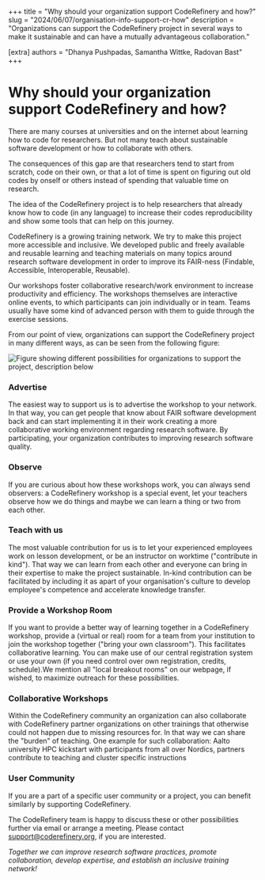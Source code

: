 +++
title = "Why should your organization support CodeRefinery and how?"
slug = "2024/06/07/organisation-info-support-cr-how"
description = "Organizations can support the CodeRefinery project in several ways to make it sustainable and can have a mutually advantageous collaboration."

[extra]
authors = "Dhanya Pushpadas, Samantha Wittke, Radovan Bast"
+++

# Why should your organization support CodeRefinery and how?

There are many courses at universities and on the internet about learning how to code for researchers. But not many teach about sustainable software development or how to collaborate with others.

The consequences of this gap are that researchers tend to start from scratch, code on their own, or that a lot of time is spent on figuring out old codes by onself or others instead of spending that valuable time on research.

The idea of the CodeRefinery project is to help researchers that already know how to code (in any language) to increase their codes reproducibility and show some tools that can help on this journey. 

CodeRefinery is a growing training network. We try to make this project more accessible and inclusive. We developed public and freely available and reusable learning and teaching materials on many topics around research software development in order to improve its FAIR-ness (Findable, Accessible, Interoperable, Reusable).

Our workshops foster collaborative research/work environment to increase productivity and efficiency. 
The workshops themselves are interactive online events, to which participants can join individually or in team.
Teams usually have some kind of advanced person with them to guide through the exercise sessions.

From our point of view, organizations can support the CodeRefinery project in many different ways, as can be seen from the following figure:

![Figure showing different possibilities for organizations to support the project, description below](https://hackmd.io/_uploads/HkcCSF9iT.png)

### Advertise
The easiest way to support us is to advertise the workshop to your network. In that way, you can get people that know about FAIR software development back and can start implementing it in their work creating a more collaborative working environment regarding research software. By participating, your organization contributes to improving research software quality.

### Observe
If you are curious about how these workshops work, you can always send observers: a CodeRefinery workshop is a special event, let your teachers observe how we do things and maybe we can learn a thing or two from each other.

### Teach with us
The most valuable contribution for us is to let your experienced employees work on lesson development, or be an instructor on worktime ("contribute in kind"). That way we can learn from each other and everyone can bring in their expertise to make the project sustainable. In-kind contribution can be facilitated by including it as apart of your organisation's culture to develop employee's competence and accelerate knowledge transfer.

### Provide a Workshop Room
If you want to provide a better way of learning together in a CodeRefinery workshop, provide a (virtual or real) room for a team from your institution to join the workshop together ("bring your own classroom"). This facilitates collaborative learning. You can make use of our central registration system or use your own (if you need control over own registration, credits, schedule).We mention all "local breakout rooms" on our webpage, if wished, to maximize outreach for these possibilities.

### Collaborative Workshops
 Within the CodeRefinery community an organization can also collaborate with CodeRefinery partner organizations on other trainings that otherwise could not happen due to missing resources for. In that way we can share the "burden" of teaching. One example for such collaboration: Aalto university HPC kickstart with participants from all over Nordics, partners contribute to teaching and cluster specific instructions

### User Community
If you are a part of a specific user community or a project, you can benefit similarly by supporting CodeRefinery.


The CodeRefinery team is happy to discuss these or other possibilities further via email or arrange a meeting. Please contact support@coderefinery.org, if you are interested.

*Together we can improve research software practices, promote collaboration, develop expertise, and establish an inclusive training network!*

 
